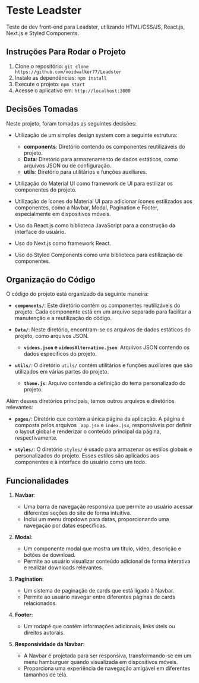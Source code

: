 # Teste Leadster

Teste de dev front-end para Leadster, utilizando HTML/CSS/JS, React.js, Next.js e Styled Components.

## Instruções Para Rodar o Projeto

1. Clone o repositório: `git clone https://github.com/voidwalker77/Leadster`
2. Instale as dependências: `npm install`
3. Execute o projeto: `npm start`
4. Acesse o aplicativo em: `http://localhost:3000`

## Decisões Tomadas

Neste projeto, foram tomadas as seguintes decisões:

- Utilização de um simples design system com a seguinte estrutura:
    - **components**: Diretório contendo os componentes reutilizáveis do projeto.
    - **Data**: Diretório para armazenamento de dados estáticos, como arquivos JSON ou de configuração.
    - **utils**: Diretório para utilitários e funções auxiliares.

- Utilização do Material UI como framework de UI para estilizar os componentes do projeto.

- Utilização de ícones do Material UI para adicionar ícones estilizados aos componentes, como a Navbar, Modal, Pagination e Footer, especialmente em dispositivos móveis.

- Uso do React.js como biblioteca JavaScript para a construção da interface do usuário.

- Uso do Next.js como framework React.

- Uso do Styled Components como uma biblioteca para estilização de componentes.

## Organização do Código

O código do projeto está organizado da seguinte maneira:

- **`components/`**: Este diretório contém os componentes reutilizáveis do projeto. Cada componente está em um arquivo separado para facilitar a manutenção e a reutilização do código.

- **`Data/`**: Neste diretório, encontram-se os arquivos de dados estáticos do projeto, como arquivos JSON.

    - **`videos.json` e `videosAlternative.json`**: Arquivos JSON contendo os dados específicos do projeto.

- **`utils/`**: O diretório `utils/` contém utilitários e funções auxiliares que são utilizados em várias partes do projeto.

    - **`theme.js`**: Arquivo contendo a definição do tema personalizado do projeto.

Além desses diretórios principais, temos outros arquivos e diretórios relevantes:

- **`pages/`**: Diretório que contém a única página da aplicação. A página é composta pelos arquivos `_app.jsx` e `index.jsx`, responsáveis por definir o layout global e renderizar o conteúdo principal da página, respectivamente.

- **`styles/`**: O diretório `styles/` é usado para armazenar os estilos globais e personalizados do projeto. Esses estilos são aplicados aos componentes e à interface do usuário como um todo.

## Funcionalidades

1. **Navbar**: 
   - Uma barra de navegação responsiva que permite ao usuário acessar diferentes seções do site de forma intuitiva.
   - Inclui um menu dropdown para datas, proporcionando uma navegação por datas específicas.

2. **Modal**: 
   - Um componente modal que mostra um título, vídeo, descrição e botões de download.
   - Permite ao usuário visualizar conteúdo adicional de forma interativa e realizar downloads relevantes.

3. **Pagination**: 
   - Um sistema de paginação de cards que está ligado à Navbar.
   - Permite ao usuário navegar entre diferentes páginas de cards relacionados.

4. **Footer**: 
   - Um rodapé que contém informações adicionais, links úteis ou direitos autorais.

5. **Responsividade da Navbar**: 
   - A Navbar é projetada para ser responsiva, transformando-se em um menu hamburguer quando visualizada em dispositivos móveis.
   - Proporciona uma experiência de navegação amigável em diferentes tamanhos de tela.
